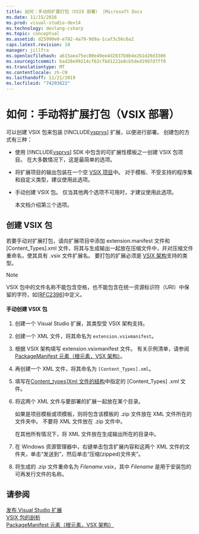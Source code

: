```yaml
---
title: 如何：手动将扩展打包（VSIX 部署） |Microsoft Docs
ms.date: 11/15/2016
ms.prod: visual-studio-dev14
ms.technology: devlang-csharp
ms.topic: conceptual
ms.assetid: d25990e0-e782-4a79-9d9a-1caf3c56c6a2
caps.latest.revision: 10
manager: jillfra
ms.openlocfilehash: a615aea75ec00e49ee4d2837b8b4e2b1d20d3306
ms.sourcegitcommit: bad28e99214cf62cfbd1222e8cb5ded1997d7ff0
ms.translationtype: MT
ms.contentlocale: zh-CN
ms.lasthandoff: 11/21/2019
ms.locfileid: "74293622"
---
```

# <a name="how-to-manually-package-an-extension-vsix-deployment"></a>如何：手动将扩展打包（VSIX 部署）
可以创建 VSIX 包来包装 [!INCLUDE[vsprvs](../includes/vsprvs-md.md)] 扩展，以便进行部署。 创建包的方式有三种：  
  
- 使用 [!INCLUDE[vsprvs](../includes/vsprvs-md.md)] SDK 中包含的可扩展性模板之一创建 VSIX 包项目。 在大多数情况下，这是最简单的选项。  
  
- 将扩展项目的输出包装在一个空 [VSIX 项目](../extensibility/vsix-project-template.md)中。 对于模板、不受支持的程序集和自定义类型，建议使用此选项。  
  
- 手动创建 VSIX 包。 仅当其他两个选项不可用时，才建议使用此选项。  
  
  本文档介绍第三个选项。  
  
## <a name="creating-a-vsix-package"></a>创建 VSIX 包  
 若要手动对扩展打包，请向扩展项目中添加 extension.manifest 文件和 [Content_Types].xml 文件，将其与生成输出一起放在压缩文件中，并对压缩文件重命名，使其具有 .vsix 文件扩展名。 要打包的扩展必须是 [VSIX 架构](https://msdn.microsoft.com/76e410ec-b1fb-4652-ac98-4a4c52e09a2b)支持的类型。  
  
> [!NOTE]
> VSIX 包中的文件名称不能包含空格，也不能包含在统一资源标识符（URI）中保留的字符，如[\[RFC2396\]](https://go.microsoft.com/fwlink/?LinkId=90339)中定义。  
  
#### <a name="to-manually-create-a-vsix-package"></a>手动创建 VSIX 包  
  
1. 创建一个 Visual Studio 扩展，其类型受 VSIX 架构支持。  
  
2. 创建一个 XML 文件，将其命名为 `extension.vsixmanifest`。  
  
3. 根据 VSIX 架构填写 extension.vsixmanifest 文件。 有关示例清单，请参阅 [PackageManifest 元素（根元素，VSX 架构）](https://msdn.microsoft.com/f8ae42ba-775a-4d2b-976a-f556e147f187)。  
  
4. 再创建一个 XML 文件，将其命名为 `[Content_Types].xml`。  
  
5. 填写在[Content_types\]Xml 文件的结构](../extensibility/the-structure-of-the-content-types-dot-xml-file.md)中指定的 [Content_Types] .xml 文件。  
  
6. 将这两个 XML 文件与要部署的扩展一起放在某个目录。  
  
     如果是项目模板或项模板，则将包含该模板的 .zip 文件放在 XML 文件所在的文件夹中。 不要将 XML 文件放在 .zip 文件中。  
  
     在其他所有情况下，将 XML 文件放在生成输出所在的目录中。  
  
7. 在 Windows 资源管理器中，右键单击包含扩展内容和这两个 XML 文件的文件夹，单击“发送到”，然后单击“压缩(zipped)文件夹”。  
  
8. 将生成的 .zip 文件重命名为 *Filename*.vsix，其中 *Filename* 是用于安装包的可再发行文件的名称。  
  
## <a name="see-also"></a>请参阅  
 [发布 Visual Studio 扩展](../extensibility/shipping-visual-studio-extensions.md)   
 [VSIX 包的剖析](../extensibility/anatomy-of-a-vsix-package.md)   
 [PackageManifest 元素（根元素，VSX 架构）](https://msdn.microsoft.com/f8ae42ba-775a-4d2b-976a-f556e147f187)